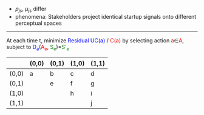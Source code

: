 - $p_{js}$, $\mu_{js}$ differ
- phenomena: Stakeholders project identical startup signals onto different perceptual spaces


---

At each time t, minimize <span style="color:blue">Residual UC(a)</span> / <span style="color:red">C(a)</span> by selecting action <span style="color:red">a</span>∈<span style="color:red">A</span>, subject to <span style="color:blue">D<sub>a</sub></span>(<span style="color:red">A<sub>e</sub></span>, <span style="color:green">S<sub>e</sub></span>)=<span style="color:green">S'<sub>e</sub></span>


|       | (0,0) | (0,1) | (1,0) | (1,1) |
| ----- | ----- | ----- | ----- | ----- |
| (0,0) | a     | b     | c     | d     |
| (0,1) |       | e     | f     | g     |
| (1,0) |       |       | h     | i     |
| (1,1) |       |       |       | j     |
